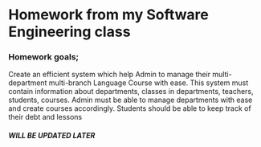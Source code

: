 # Homework from my Software Engineering class
### Homework goals;
Create an efficient system which help Admin to manage their multi-department multi-branch Language Course with ease.
This system must contain information about departments, classes in departments, teachers, students, courses.
Admin must be able to manage departments with ease and create courses accordingly. 
Students should be able to keep track of their debt and lessons

##### WILL BE UPDATED LATER
